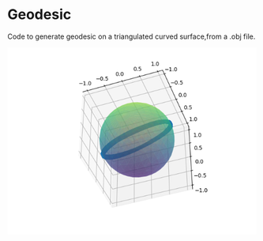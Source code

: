 # Geodesic
Code to generate geodesic on a triangulated curved surface,from a .obj file.

![Sphere](Sphere.png)
